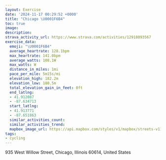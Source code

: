 ```yaml
---
layout: Exercise
date: '2024-11-17 00:29:52 +0000'
title: "Chicago \U0001F6B4"
toc: true
image:
description:
strava_activity_url: https://www.strava.com/activities/12918093567
exercise_data:
  emoji: "\U0001F6B4"
  average_heartrate: 128.1bpm
  max_heartrate: 141.0bpm
  average_watts: 108.1W
  max_watts: W
  distance_in_miles: 1mi
  pace_per_mile: 5m15s/mi
  elevation_high: 182.2m
  elevation_low: 180.5m
  total_elevation_gain_in_feet: 0ft
  end_latlng:
  - 41.912087
  - -87.634713
  start_latlng:
  - 41.913771
  - -87.651863
  similar_activities_count:
  similar_activities_trend:
  mapbox_image_url: https://api.mapbox.com/styles/v1/mapbox/streets-v11/static/path-5+787af2-1.0(ihy~Fbc~uOAwE%40cBEgDB%7B%40CgAKqMB%7BCBWFEPClCGRGFEJU%40%5BGgJ%3FsBKqCDcGDqA%40uA),pin-s-s+e5b22e(-87.64994,41.91381),pin-s-f+89ae00(-87.63797,41.91283999999999)/auto/800x800?access_token=pk.eyJ1Ijoiam9zaGJlY2ttYW4iLCJhIjoiY205eWR2aDd1MWZ6djJrbXc4a3M0bWZleiJ9.XiG9OWkNcZk2QzjJbxLB4A
tags:
- cycling
---
```




935 West Willow Street, Chicago, Illinois 60614, United States
